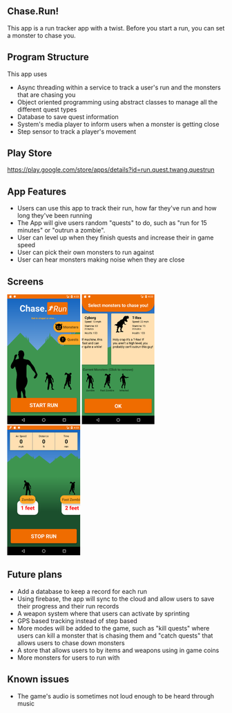 ## Chase.Run!

This app is a run tracker app with a twist. Before you start a run, you can set a monster to chase you.


## Program Structure

This app uses
- Async threading within a service to track a user's run and the monsters that are chasing you
- Object oriented programming using abstract classes to manage all the different quest types
- Database to save quest information
- System's media player to inform users when a monster is getting close
- Step sensor to track a player's movement

## Play Store

https://play.google.com/store/apps/details?id=run.quest.twang.questrun

## App Features

- Users can use this app to track their run, how far they've run and how long they've been running
- The App will give users random "quests" to do, such as "run for 15 minutes" or "outrun a zombie".
- User can level up when they finish quests and increase their in game speed
- User can pick their own monsters to run against
- User can hear monsters making noise when they are close

## Screens

<p align="left">
<img src="Screens/HomeScreen.png" height="300px" /> <img src="Screens/MonsterScreen.png" height="300px" /> <img src="Screens/RunScreen.png" height="300px" /> 
</p>


## Future plans

- Add a database to keep a record for each run
- Using firebase, the app will sync to the cloud and allow users to save their progress and their run records
- A weapon system where that users can activate by sprinting
- GPS based tracking instead of step based
- More modes will be added to the game, such as "kill quests" where users can kill a monster that is chasing them and "catch quests" that allows users to chase down monsters
- A store that allows users to by items and weapons using in game coins
- More monsters for users to run with

## Known issues

- The game's audio is sometimes not loud enough to be heard through music
